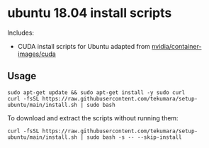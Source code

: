 # ubuntu 18.04 install scripts

Includes:

- CUDA install scripts for Ubuntu adapted from [nvidia/container-images/cuda](https://gitlab.com/nvidia/container-images/cuda/-/tree/master/dist/10.1/ubuntu18.04-x86_64)

## Usage

```
sudo apt-get update && sudo apt-get install -y sudo curl
curl -fsSL https://raw.githubusercontent.com/tekumara/setup-ubuntu/main/install.sh | sudo bash
```

To download and extract the scripts without running them:

```
curl -fsSL https://raw.githubusercontent.com/tekumara/setup-ubuntu/main/install.sh | sudo bash -s -- --skip-install
```
